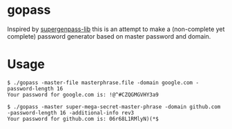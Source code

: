 # gopass
Inspired by [supergenpass-lib](https://github.com/chriszarate/supergenpass-lib) this is an attempt to make a (non-complete yet complete) password generator based on master password and domain.

Usage
=====
    $ ./gopass -master-file masterphrase.file -domain google.com -password-length 16
    Your password for google.com is: !@^#CZQGMGVHY3a9

    $ ./gopass -master super-mega-secret-master-phrase -domain github.com -password-length 16 -additional-info rev3
    Your password for github.com is: 06r68L1RMlyN)(*$

